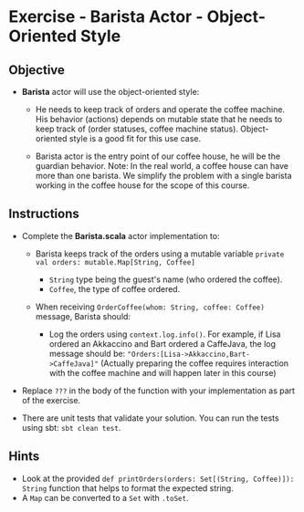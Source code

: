 # Exercise - Barista Actor - Object-Oriented Style

## Objective

- **Barista** actor will use the object-oriented style:
  - He needs to keep track of orders and operate the coffee machine.
    His behavior (actions) depends on mutable state that he needs to keep track of (order statuses, coffee machine status).
    Object-oriented style is a good fit for this use case.

  - Barista actor is the entry point of our coffee house, he will be the guardian behavior.
    Note: In the real world, a coffee house can have more than one barista. We simplify the problem with a single barista working in the coffee house for the scope of this course.

## Instructions

- Complete the **Barista.scala** actor implementation to:

  - Barista keeps track of the orders using a mutable variable `private val orders: mutable.Map[String, Coffee]`
    - `String` type being the guest's name (who ordered the coffee).
    - `Coffee`, the type of coffee ordered.
  
  - When receiving `OrderCoffee(whom: String, coffee: Coffee)` message, Barista should:
    - Log the orders using `context.log.info()`.
      For example, if Lisa ordered an Akkaccino and Bart ordered a CaffeJava, the log message should be:
      `"Orders:[Lisa->Akkaccino,Bart->CaffeJava]"`
      (Actually preparing the coffee requires interaction with the coffee machine and will happen later in this course)

- Replace `???` in the body of the function with your implementation as part of the exercise.

- There are unit tests that validate your solution. You can run the tests using sbt: `sbt clean test`.

## Hints

- Look at the provided `def printOrders(orders: Set[(String, Coffee)]): String` function that helps to format the expected string.
- A `Map` can be converted to a `Set` with `.toSet`.
